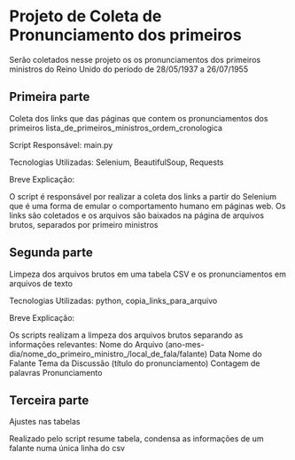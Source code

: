 # Projeto de Coleta de Pronunciamento dos primeiros

Serão coletados nesse projeto os os pronunciamentos dos primeiros ministros do Reino Unido do período de 28/05/1937 a 26/07/1955

## Primeira parte

Coleta dos links que das páginas que contem os pronunciamentos dos primeiros lista_de_primeiros_ministros_ordem_cronologica

Script Responsável: main.py

Tecnologias Utilizadas: Selenium, BeautifulSoup, Requests

Breve Explicação:

O script é responsável por realizar a coleta dos links a partir do Selenium que é uma forma de emular o comportamento humano em páginas web. Os links são coletados e os arquivos são baixados na página de arquivos brutos, separados por primeiro ministros

## Segunda parte

Limpeza dos arquivos brutos em uma tabela CSV e os pronunciamentos em arquivos de texto

Tecnologias Utilizadas: python, copia_links_para_arquivo

Breve Explicação:

Os scripts realizam a limpeza dos arquivos brutos separando as informações relevantes:
Nome do Arquivo (ano-mes-dia/nome_do_primeiro_ministro_/local_de_fala/falante)
Data
Nome do Falante
Tema da Discussão (título do pronunciamento)
Contagem de palavras
Pronunciamento


## Terceira parte

Ajustes nas tabelas

Realizado pelo script resume tabela, condensa as informações de um falante numa única linha do csv
